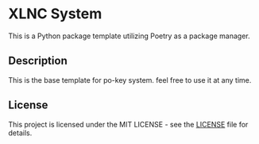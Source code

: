 # XLNC System

This is a Python package template utilizing Poetry as a package manager.

## Description

This is the base template for po-key system. feel free to use it at any time.

## License

This project is licensed under the MIT LICENSE - see the [LICENSE](LICENSE) file for details.
